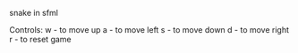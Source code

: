 snake in sfml

Controls:
w - to move up
a - to move left
s - to move down
d - to move right 
r - to reset game